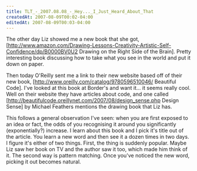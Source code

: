 ```yaml
---
title: TLT_-_2007.08.08_-_Hey..._I_Just_Heard_About_That
createdAt: 2007-08-09T00:02-04:00
editedAt: 2007-08-09T00:03-04:00
---
```


The other day Liz showed me a new book that she got, [http://www.amazon.com/Drawing-Lessons-Creativity-Artistic-Self-Confidence/dp/B0000BV0U2 Drawing on the Right Side of the Brain]. Pretty interesting book discussing how to take what you see in the world and put it down on paper.

Then today O'Reilly sent me a link to their new website based off of their new book, [http://www.oreilly.com/catalog/9780596510046/ Beautiful Code]. I've looked at this book at Border's and want it... it seems really cool. Well on their website they have articles about code, and one called
[http://beautifulcode.oreillynet.com/2007/08/design_sense.php Design Sense] by Michael Feathers mentions the drawing book that Liz has.

This follows a general observation I've seen: when you are first exposed to an idea or fact, the odds of you recognising it around you significantly (exponentially?) increase. I learn about this book and I pick it's title out of the article. You learn a new word and then see it a dozen times in two days. I figure it's either of two things. First, the thing is suddenly popular. Maybe Liz saw her book on TV and the author saw it too, which made him think of it. The second way is pattern matching. Once you've noticed the new word, picking it out becomes natural.

